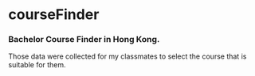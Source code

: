 # courseFinder

### Bachelor Course Finder in Hong Kong.

Those data were collected for my classmates to select the course that is suitable for them.
